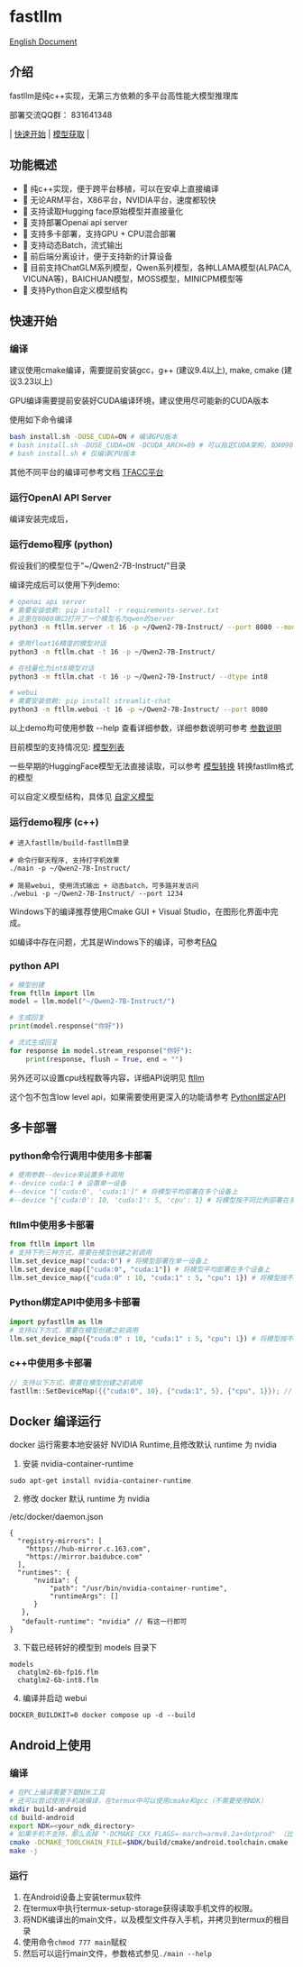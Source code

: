 # fastllm

[English Document](README_EN.md)

## 介绍

fastllm是纯c++实现，无第三方依赖的多平台高性能大模型推理库

部署交流QQ群： 831641348

| [快速开始](#快速开始) | [模型获取](docs/models.md) |

## 功能概述

- 🚀 纯c++实现，便于跨平台移植，可以在安卓上直接编译
- 🚀 无论ARM平台，X86平台，NVIDIA平台，速度都较快
- 🚀 支持读取Hugging face原始模型并直接量化
- 🚀 支持部署Openai api server
- 🚀 支持多卡部署，支持GPU + CPU混合部署
- 🚀 支持动态Batch，流式输出
- 🚀 前后端分离设计，便于支持新的计算设备
- 🚀 目前支持ChatGLM系列模型，Qwen系列模型，各种LLAMA模型(ALPACA, VICUNA等)，BAICHUAN模型，MOSS模型，MINICPM模型等
- 🚀 支持Python自定义模型结构

## 快速开始

### 编译

建议使用cmake编译，需要提前安装gcc，g++ (建议9.4以上), make, cmake (建议3.23以上)

GPU编译需要提前安装好CUDA编译环境，建议使用尽可能新的CUDA版本

使用如下命令编译

``` sh
bash install.sh -DUSE_CUDA=ON # 编译GPU版本
# bash install.sh -DUSE_CUDA=ON -DCUDA_ARCH=89 # 可以指定CUDA架构，如4090使用89架构
# bash install.sh # 仅编译CPU版本
```

其他不同平台的编译可参考文档
[TFACC平台](docs/tfacc.md)

### 运行OpenAI API Server

编译安装完成后，

### 运行demo程序 (python)

假设我们的模型位于"~/Qwen2-7B-Instruct/"目录

编译完成后可以使用下列demo:

``` sh
# openai api server
# 需要安装依赖: pip install -r requirements-server.txt
# 这里在8080端口打开了一个模型名为qwen的server
python3 -m ftllm.server -t 16 -p ~/Qwen2-7B-Instruct/ --port 8080 --model_name qwen

# 使用float16精度的模型对话
python3 -m ftllm.chat -t 16 -p ~/Qwen2-7B-Instruct/ 

# 在线量化为int8模型对话
python3 -m ftllm.chat -t 16 -p ~/Qwen2-7B-Instruct/ --dtype int8

# webui
# 需要安装依赖: pip install streamlit-chat
python3 -m ftllm.webui -t 16 -p ~/Qwen2-7B-Instruct/ --port 8080
```

以上demo均可使用参数 --help 查看详细参数，详细参数说明可参考 [参数说明](docs/demo_arguments.md)

目前模型的支持情况见: [模型列表](docs/models.md)

一些早期的HuggingFace模型无法直接读取，可以参考 [模型转换](docs/models.md#模型导出convert-offline) 转换fastllm格式的模型

可以自定义模型结构，具体见 [自定义模型](docs/custom.md)

### 运行demo程序 (c++)

```
# 进入fastllm/build-fastllm目录

# 命令行聊天程序, 支持打字机效果
./main -p ~/Qwen2-7B-Instruct/ 

# 简易webui, 使用流式输出 + 动态batch，可多路并发访问
./webui -p ~/Qwen2-7B-Instruct/ --port 1234 
```

Windows下的编译推荐使用Cmake GUI + Visual Studio，在图形化界面中完成。

如编译中存在问题，尤其是Windows下的编译，可参考[FAQ](docs/faq.md)

### python API

``` python
# 模型创建
from ftllm import llm
model = llm.model("~/Qwen2-7B-Instruct/")

# 生成回复
print(model.response("你好"))

# 流式生成回复
for response in model.stream_response("你好"):
    print(response, flush = True, end = "")
```

另外还可以设置cpu线程数等内容，详细API说明见 [ftllm](docs/ftllm.md)

这个包不包含low level api，如果需要使用更深入的功能请参考 [Python绑定API](#Python绑定API)

## 多卡部署

### python命令行调用中使用多卡部署

``` sh
# 使用参数--device来设置多卡调用
#--device cuda:1 # 设置单一设备
#--device "['cuda:0', 'cuda:1']" # 将模型平均部署在多个设备上
#--device "{'cuda:0': 10, 'cuda:1': 5, 'cpu': 1} # 将模型按不同比例部署在多个设备上
```
### ftllm中使用多卡部署

``` python
from ftllm import llm
# 支持下列三种方式，需要在模型创建之前调用
llm.set_device_map("cuda:0") # 将模型部署在单一设备上
llm.set_device_map(["cuda:0", "cuda:1"]) # 将模型平均部署在多个设备上
llm.set_device_map({"cuda:0" : 10, "cuda:1" : 5, "cpu": 1}) # 将模型按不同比例部署在多个设备上
```

### Python绑定API中使用多卡部署

``` python
import pyfastllm as llm
# 支持以下方式，需要在模型创建之前调用
llm.set_device_map({"cuda:0" : 10, "cuda:1" : 5, "cpu": 1}) # 将模型按不同比例部署在多个设备上
```

### c++中使用多卡部署

``` cpp
// 支持以下方式，需要在模型创建之前调用
fastllm::SetDeviceMap({{"cuda:0", 10}, {"cuda:1", 5}, {"cpu", 1}}); // 将模型按不同比例部署在多个设备上
```

## Docker 编译运行
docker 运行需要本地安装好 NVIDIA Runtime,且修改默认 runtime 为 nvidia

1. 安装 nvidia-container-runtime
```
sudo apt-get install nvidia-container-runtime
```

2. 修改 docker 默认 runtime 为 nvidia

/etc/docker/daemon.json
```
{
  "registry-mirrors": [
    "https://hub-mirror.c.163.com",
    "https://mirror.baidubce.com"
  ],
  "runtimes": {
      "nvidia": {
          "path": "/usr/bin/nvidia-container-runtime",
          "runtimeArgs": []
      }
   },
   "default-runtime": "nvidia" // 有这一行即可
}

```

3. 下载已经转好的模型到 models 目录下
```
models
  chatglm2-6b-fp16.flm
  chatglm2-6b-int8.flm
```

4. 编译并启动 webui
```
DOCKER_BUILDKIT=0 docker compose up -d --build
```

## Android上使用

### 编译
``` sh
# 在PC上编译需要下载NDK工具
# 还可以尝试使用手机端编译，在termux中可以使用cmake和gcc（不需要使用NDK）
mkdir build-android
cd build-android
export NDK=<your_ndk_directory>
# 如果手机不支持，那么去掉 "-DCMAKE_CXX_FLAGS=-march=armv8.2a+dotprod" （比较新的手机都是支持的）
cmake -DCMAKE_TOOLCHAIN_FILE=$NDK/build/cmake/android.toolchain.cmake -DANDROID_ABI=arm64-v8a -DANDROID_PLATFORM=android-23 -DCMAKE_CXX_FLAGS=-march=armv8.2a+dotprod ..
make -j
```

### 运行

1. 在Android设备上安装termux软件
2. 在termux中执行termux-setup-storage获得读取手机文件的权限。
3. 将NDK编译出的main文件，以及模型文件存入手机，并拷贝到termux的根目录
4. 使用命令```chmod 777 main```赋权
5. 然后可以运行main文件，参数格式参见```./main --help```

